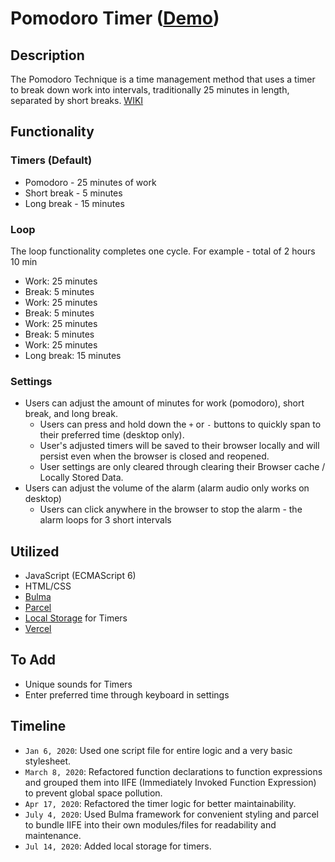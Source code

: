 # Pomodoro Timer ([Demo](https://pomodoro-tau.vercel.app/))

## Description

The Pomodoro Technique is a time management method that uses a timer to break down work into intervals, traditionally 25 minutes in length, separated by short breaks. [WIKI](https://en.wikipedia.org/wiki/Pomodoro_Technique)

## Functionality

### Timers (Default)

- Pomodoro - 25 minutes of work
- Short break - 5 minutes
- Long break - 15 minutes

### Loop

The loop functionality completes one cycle. For example - total of 2 hours 10 min

- Work: 25 minutes
- Break: 5 minutes
- Work: 25 minutes
- Break: 5 minutes
- Work: 25 minutes
- Break: 5 minutes
- Work: 25 minutes
- Long break: 15 minutes

### Settings

- Users can adjust the amount of minutes for work (pomodoro), short break, and long break.
  - Users can press and hold down the `+` or `-` buttons to quickly span to their preferred time (desktop only).
  - User's adjusted timers will be saved to their browser locally and will persist even when the browser is closed and reopened.
  - User settings are only cleared through clearing their Browser cache / Locally Stored Data.
- Users can adjust the volume of the alarm (alarm audio only works on desktop)
  - Users can click anywhere in the browser to stop the alarm - the alarm loops for 3 short intervals

## Utilized

- JavaScript (ECMAScript 6)
- HTML/CSS
- [Bulma](https://bulma.io/)
- [Parcel](https://parceljs.org/)
- [Local Storage](https://developer.mozilla.org/en-US/docs/Web/API/Storage) for Timers
- [Vercel](https://vercel.com/)

## To Add

- Unique sounds for Timers
- Enter preferred time through keyboard in settings

## Timeline

- `Jan 6, 2020`: Used one script file for entire logic and a very basic stylesheet.
- `March 8, 2020`: Refactored function declarations to function expressions and grouped them into IIFE (Immediately Invoked Function Expression) to prevent global space pollution.
- `Apr 17, 2020`: Refactored the timer logic for better maintainability.
- `July 4, 2020`: Used Bulma framework for convenient styling and parcel to bundle IIFE into their own modules/files for readability and maintenance.
- `Jul 14, 2020`: Added local storage for timers.